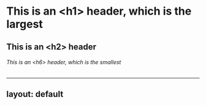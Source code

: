 # This is an \<h1\> header, which is the largest
## This is an \<h2\> header
###### This is an \<h6\> header, which is the smallest
---
layout: default
---
